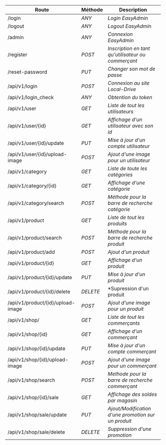 
|Route|Méthode|Description|
|-|-|-|
/login| *ANY* | *Login EasyAdmin* |
/logout| *ANY* | *Logout EasyAdmin* |
/admin| *ANY* | *Connexion EasyAdmin* |
/register| *POST* | *Inscription en tant qu'utilisateur ou commerçant* |
/reset-password| *PUT* | *Changer son mot de passe* |
/api/v1/login| *POST* | *Connexion au site Local-Drive* |
/api/v1/login_check| *ANY* | *Obtention du token* |
/api/v1/user| *GET* | *Liste de tout les utilisateurs* |
/api/v1/user/{id} | *GET* | *Affichage d'un utilisateur avec son id* |
/api/v1/user/{id}/update | *PUT* | *Mise à jour d'un compte utilisateur* |
/api/v1/user/{id}/upload-image | *POST* | *Ajout d'une image pour un utilisateur* 
/api/v1/category| *GET* | *Liste de toute les catégories* |
/api/v1/category/{id} | *GET* | *Affichage d'une catégorie* |
/api/v1/category/search | *POST* | *Méthode pour la barre de recherche catégorie* |
/api/v1/product | *GET* | *Liste de tout les produits* |
/api/v1/product/search | *POST* | *Méthode pour la barre de recherche produit* |
/api/v1/product/add | *POST* | *Ajout d'un produit* |
/api/v1/product/{id} | *GET* | *Affichage d'un produit* |
/api/v1/product/{id}/update | *PUT* | *Mise à jour d'un produit* |
/api/v1/product/{id}/delete | *DELETE* | *Supression d'un produit |
/api/v1/product/{id}/upload-image | *POST* | *Ajout d'une image pour un produit* |
/api/v1/shop/ | *GET* | *Liste de tout les commerçants* |
/api/v1/shop/{id} | *GET* | *Affichage d'un commerçant* |
/api/v1/shop/{id}/update| *PUT* | *Mise à jour d'un compte commerçant* |
/api/v1/shop/{id}/upload-image | *POST* | *Ajout d'une image pour un commerçant* 
/api/v1/shop/search | *POST* | *Methode pour la barre de recherche commerçant* |
/api/v1/shop/{id}/sale | *GET* | *Affichage des soldes par magasin* |
/api/v1/shop/sale/update | *PUT* | *Ajout/Modification d'une promotion sur un produit* |
/api/v1/shop/sale/delete | *DELETE* | *Suppression d'une promotion* |


